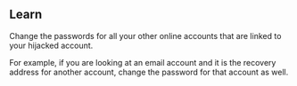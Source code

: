 
## Learn

Change the passwords for all your other online accounts that are linked to your hijacked account.

For example, if you are looking at an email account and it is the recovery address for another account, change the password for that account as well.